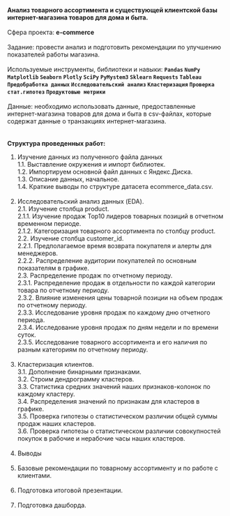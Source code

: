 <b>Анализ товарного ассортимента и существующей клиентской базы интернет-магазина товаров для дома и быта.</b><br/><br/>
Сфера проекта: <b>e-commerce</b><br/><br/>
Задание: провести анализ и подготовить рекомендации по улучшению показателей работы магазина.<br/><br/>
Используемые инструменты, библиотеки и навыки: <b>`Pandas` `NumPy` `Matplotlib` `Seaborn` `Plotly` `SciPy` `PyMystem3` `Sklearn` `Requests` `Tableau` `Предобработка данных` `Исследовательский анализ` `Кластеризация` `Проверка стат.гипотез` `Продуктовые метрики`</b><br/><br/>
Данные: необходимо использовать данные, предоставленные интернет-магазина товаров для дома и быта в csv-файлах, которые содержат данные о транзакциях интернет-магазина.<br/><br/><br/>
<b>Структура проведенных работ: </b><br/>
1. Изучение данных из полученного файла данных<br/>
1.1. Выставление окружения и импорт библиотек.<br/>
1.2. Импортируем основной файл данных с Яндекс.Диска.<br/>
1.3. Описание данных, начальное.<br/>
1.4. Краткие выводы по структуре датасета ecommerce_data.csv.<br/><br/>
2. Исследовательский анализ данных (EDA).<br/>
2.1. Изучение столбца product.<br/>
2.1.1. Изучение продаж Top10 лидеров товарных позиций в отчетном временном периоде.<br/>
2.1.2. Категоризация товарного ассортимента по столбцу product.<br/>
2.2. Изучение столбца customer_id.<br/>
2.2.1. Предполагаемое время возврата покупателя и алерты для менеджеров.<br/>
2.2.2. Распределение аудитории покупателей по основным показателям в графике.<br/>
2.3. Распределение продаж по отчетному периоду.<br/>
2.3.1. Распределение продаж в отдельности по каждой категории товара по отчетному периоду.<br/>
2.3.2. Влияние изменения цены товарной позиции на объем продаж по отчетному периоду.<br/>
2.3.3. Исследование уровня продаж по каждому дню отчетного периода.<br/>
2.3.4. Исследование уровня продаж по дням недели и по времени суток.<br/>
2.3.5. Исследование товарного ассортимента и его наличия по разным категориям по отчетному периоду.<br/><br/>
3. Кластеризация клиентов.<br/>
3.1. Дополнение бинарными признаками.<br/>
3.2. Строим дендрограмму кластеров.<br/>
3.3. Статистика средних значений наших признаков-колонок по каждому кластеру.<br/>
3.4. Распределения значений по признакам для кластеров в графике.<br/>
3.5. Проверка гипотезы о статистическом различии общей суммы продаж наших кластеров.<br/>
3.6. Проверка гипотезы о статистическом различии совокупностей покупок в рабочие и нерабочие часы наших кластеров.<br/><br/>
4. Выводы<br/><br/>
5. Базовые рекомендации по товарному ассортименту и по работе с клиентами.<br/><br/>
6. Подготовка итоговой презентации.<br/><br/>
7. Подготовка дашборда.

